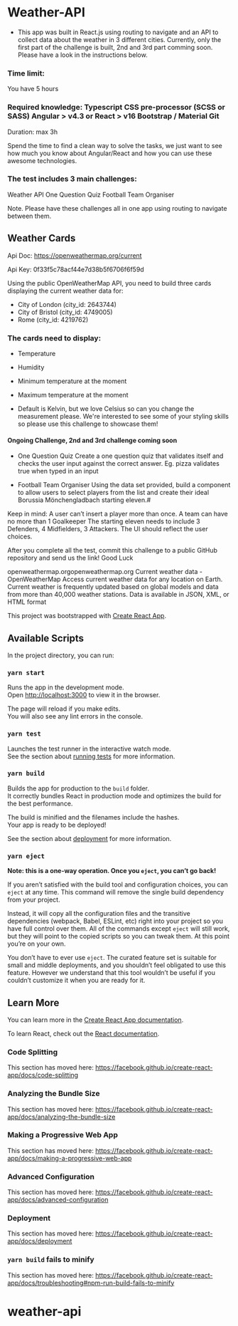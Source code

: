 # Weather-API

* This app was built in React.js using routing to navigate and an API to collect data about the weather in 3 different cities. Currently, only the first part of the challenge is built, 2nd and 3rd part comming soon. Please have a look in the instructions below.

### Time limit:

You have 5 hours

### Required knowledge: Typescript CSS pre-processor (SCSS or SASS) Angular > v4.3 or React > v16 Bootstrap / Material Git

Duration: max 3h

Spend the time to find a clean way to solve the tasks, we just want to see how much you know about Angular/React and how you can use these awesome technologies.

### The test includes 3 main challenges:

Weather API One Question Quiz Football Team Organiser

Note. Please have these challenges all in one app using routing to navigate between them.

## Weather Cards

Api Doc: https://openweathermap.org/current

Api Key: 0f33f5c78acf44e7d38b5f6706f6f59d

Using the public OpenWeatherMap API, you need to build three cards displaying the current weather data for:

* City of London (city_id: 2643744) 
* City of Bristol (city_id: 4749005) 
* Rome (city_id: 4219762)

### The cards need to display:
* Temperature 
* Humidity 
* Minimum temperature at the moment 
* Maximum temperature at the moment

* Default is Kelvin, but we love Celsius so can you change the measurement please. We're interested to see some of your styling skills so please use this challenge to showcase them!

#### Ongoing Challenge, 2nd and 3rd challenge coming soon


* One Question Quiz Create a one question quiz that validates itself and checks the user input against the correct answer. Eg. pizza validates true when typed in an input

* Football Team Organiser Using the data set provided, build a component to allow users to select players from the list and create their ideal Borussia Mönchengladbach starting eleven.#

Keep in mind: A user can’t insert a player more than once. A team can have no more than 1 Goalkeeper The starting eleven needs to include 3 Defenders, 4 Midfielders, 3 Attackers. The UI should reflect the user choices.

After you complete all the test, commit this challenge to a public GitHub repository and send us the link! Good Luck

openweathermap.orgopenweathermap.org Current weather data - OpenWeatherMap Access current weather data for any location on Earth. Current weather is frequently updated based on global models and data from more than 40,000 weather stations. Data is available in JSON, XML, or HTML format


This project was bootstrapped with [Create React App](https://github.com/facebook/create-react-app).

## Available Scripts

In the project directory, you can run:

### `yarn start`

Runs the app in the development mode.<br />
Open [http://localhost:3000](http://localhost:3000) to view it in the browser.

The page will reload if you make edits.<br />
You will also see any lint errors in the console.

### `yarn test`

Launches the test runner in the interactive watch mode.<br />
See the section about [running tests](https://facebook.github.io/create-react-app/docs/running-tests) for more information.

### `yarn build`

Builds the app for production to the `build` folder.<br />
It correctly bundles React in production mode and optimizes the build for the best performance.

The build is minified and the filenames include the hashes.<br />
Your app is ready to be deployed!

See the section about [deployment](https://facebook.github.io/create-react-app/docs/deployment) for more information.

### `yarn eject`

**Note: this is a one-way operation. Once you `eject`, you can’t go back!**

If you aren’t satisfied with the build tool and configuration choices, you can `eject` at any time. This command will remove the single build dependency from your project.

Instead, it will copy all the configuration files and the transitive dependencies (webpack, Babel, ESLint, etc) right into your project so you have full control over them. All of the commands except `eject` will still work, but they will point to the copied scripts so you can tweak them. At this point you’re on your own.

You don’t have to ever use `eject`. The curated feature set is suitable for small and middle deployments, and you shouldn’t feel obligated to use this feature. However we understand that this tool wouldn’t be useful if you couldn’t customize it when you are ready for it.

## Learn More

You can learn more in the [Create React App documentation](https://facebook.github.io/create-react-app/docs/getting-started).

To learn React, check out the [React documentation](https://reactjs.org/).

### Code Splitting

This section has moved here: https://facebook.github.io/create-react-app/docs/code-splitting

### Analyzing the Bundle Size

This section has moved here: https://facebook.github.io/create-react-app/docs/analyzing-the-bundle-size

### Making a Progressive Web App

This section has moved here: https://facebook.github.io/create-react-app/docs/making-a-progressive-web-app

### Advanced Configuration

This section has moved here: https://facebook.github.io/create-react-app/docs/advanced-configuration

### Deployment

This section has moved here: https://facebook.github.io/create-react-app/docs/deployment

### `yarn build` fails to minify

This section has moved here: https://facebook.github.io/create-react-app/docs/troubleshooting#npm-run-build-fails-to-minify
# weather-api
